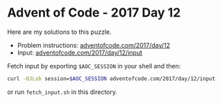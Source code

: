 # Advent of Code - 2017 Day 12
Here are my solutions to this puzzle.

* Problem instructions: [adventofcode.com/2017/day/12](https://adventofcode.com/2017/day/12)
* Input: [adventofcode.com/2017/day/12/input](https://adventofcode.com/2017/day/12/input)

Fetch input by exporting `$AOC_SESSION` in your shell and then:
```bash
curl -OJLsb session=$AOC_SESSION adventofcode.com/2017/day/12/input
```

or run `fetch_input.sh` in this directory.
